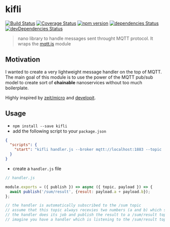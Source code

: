 # kifli

[![Build Status](https://travis-ci.org/balazs4/kifli.svg?branch=master)](https://travis-ci.org/balazs4/kifli)
[![Coverage Status](https://coveralls.io/repos/github/balazs4/kifli/badge.svg?branch=master)](https://coveralls.io/github/balazs4/kifli?branch=master)
[![npm version](https://badge.fury.io/js/kifli.svg)](https://badge.fury.io/js/kifli)
[![dependencies Status](https://david-dm.org/balazs4/kifli/status.svg)](https://david-dm.org/balazs4/kifli)
[![devDependencies Status](https://david-dm.org/balazs4/kifli/dev-status.svg)](https://david-dm.org/balazs4/kifli?type=dev)

> nano library to handle messages sent throught MQTT protocol. It wraps the [mqtt.js](https://github.com/mqttjs/MQTT.js) module

## Motivation

I wanted to create a very lightweight message handler on the top of MQTT.
The main goal of this module is to use the power of the MQTT pub/sub model to create sort of **chainable** nanoservices without too much boilerplate.

Highly inspired by [zeit/micro](https://github.com/zeit/micro) and [developit](https://github.com/developit).


## Usage

+ ``npm install --save kifli``
+ add the following script to your ``package.json``

````json
{
  "scripts": {
    "start": "kifli handler.js --broker mqtt://localhost:1883 --topic '/sum' "
  }
}
````

+ create a ``handler.js`` file

````javascript
// handler.js

module.exports = ({ publish }) => async ({ topic, payload }) => {
  await publish('/sum/result', {result: payload.a + payload.b});
};

// the handler is automatically subscribed to the /sum topic
// assume that this topic always recevies two numbers (a and b) which shall be sumed
// the handler does its job and publish the result to a /sum/result topic
// imagine you have a handler which is listening to the /sum/result topic...

````
